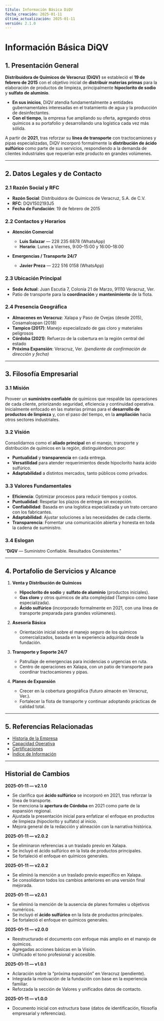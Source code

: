 ```yaml
---
título: Información Básica DiQV
fecha_creación: 2025-01-11
última_actualización: 2025-01-11
versión: 2.1.0
---
```

# **Información Básica DiQV**

## 1. Presentación General

**Distribuidora de Químicos de Veracruz (DiQV)** se estableció el **19 de febrero de 2015** con el objetivo inicial de **distribuir materias primas** para la elaboración de productos de limpieza, principalmente **hipoclorito de sodio** y **sulfato de aluminio**.  
- **En sus inicios**, DiQV atendía fundamentalmente a entidades gubernamentales interesadas en el tratamiento de agua y la producción de desinfectantes.  
- **Con el tiempo**, la empresa fue ampliando su oferta, agregando otros químicos a su portafolio y desarrollando una logística cada vez más sólida.

A partir de **2021**, tras reforzar su **línea de transporte** con tractocamiones y pipas especializadas, DiQV incorporó formalmente la **distribución de ácido sulfúrico** como parte de sus servicios, respondiendo a la demanda de clientes industriales que requerían este producto en grandes volúmenes.

---

## 2. Datos Legales y de Contacto

### 2.1 Razón Social y RFC
- **Razón Social**: Distribuidora de Químicos de Veracruz, S.A. de C.V.  
- **RFC**: DQV1502193J5  
- **Fecha de Fundación**: 19 de febrero de 2015  

### 2.2 Contactos y Horarios

- **Atención Comercial**  
  - **Luis Salazar** — 228 235 6878 (WhatsApp)  
  - **Horario**: Lunes a Viernes, 9:00–15:00 y 16:00–18:00  

- **Emergencias / Transporte 24/7**  
  - **Javier Preza** — 222 516 0158 (WhatsApp)

### 2.3 Ubicación Principal
- **Sede Actual**: Juan Escutia 7, Colonia 21 de Marzo, 91110 Veracruz, Ver.  
- Patio de transporte para la **coordinación** y **mantenimiento** de la flota.

### 2.4 Presencia Geográfica
- **Almacenes en Veracruz**: Xalapa y Paso de Ovejas (desde 2015), Cosamaloapan (2018)  
- **Tampico (2017)**: Manejo especializado de gas cloro y materiales peligrosos  
- **Córdoba (2021)**: Refuerzo de la cobertura en la región central del estado  
- **Próxima Expansión**: Veracruz, Ver. *(pendiente de confirmación de dirección y fecha)*

---

## 3. Filosofía Empresarial

### 3.1 Misión
Proveer un **suministro confiable** de químicos que respalde las operaciones de cada cliente, priorizando seguridad, eficiencia y continuidad operativa. Inicialmente enfocado en las materias primas para el **desarrollo de productos de limpieza** y, con el paso del tiempo, en la **ampliación** hacia otros sectores industriales.

### 3.2 Visión
Consolidarnos como el **aliado principal** en el manejo, transporte y distribución de químicos en la región, distinguiéndonos por:
- **Puntualidad** y **transparencia** en cada entrega.  
- **Versatilidad** para atender requerimientos desde hipoclorito hasta ácido sulfúrico.  
- **Adaptabilidad** a distintos mercados, tanto públicos como privados.

### 3.3 Valores Fundamentales
- **Eficiencia**: Optimizar procesos para reducir tiempos y costos.  
- **Puntualidad**: Respetar los plazos de entrega sin excepción.  
- **Confiabilidad**: Basada en una logística especializada y un trato cercano con los fabricantes.  
- **Adaptabilidad**: Ajustar soluciones a las necesidades de cada cliente.  
- **Transparencia**: Fomentar una comunicación abierta y honesta en toda la cadena de suministro.

### 3.4 Eslogan
“**DiQV** — Suministro Confiable. Resultados Consistentes.”

---

## 4. Portafolio de Servicios y Alcance

1. **Venta y Distribución de Químicos**  
   - **Hipoclorito de sodio** y **sulfato de aluminio** (productos iniciales).  
   - **Gas cloro** y otros químicos de alta complejidad (Tampico como base especializada).  
   - **Ácido sulfúrico** (incorporado formalmente en 2021, con una línea de transporte preparada para grandes volúmenes).

2. **Asesoría Básica**  
   - Orientación inicial sobre el manejo seguro de los químicos comercializados, basada en la experiencia adquirida desde la fundación.

3. **Transporte y Soporte 24/7**  
   - Patrullaje de emergencias para incidencias o urgencias en ruta.  
   - Centro de operaciones en Xalapa, con un patio de transporte para coordinar tractocamiones y pipas.

4. **Planes de Expansión**  
   - Crecer en la cobertura geográfica (futuro almacén en Veracruz, Ver.).  
   - Fortalecer la flota de transporte y continuar adoptando prácticas de calidad total.

---

## 5. Referencias Relacionadas
- [Historia de la Empresa](historia_empresa.md)  
- [Capacidad Operativa](capacidad_operativa.md)  
- [Certificaciones](certificaciones.md)  
- [Índice de Información](indice_informacion.md)

---

## Historial de Cambios

**2025-01-11 — v2.1.0**  
- Se clarifica que **ácido sulfúrico** se incorporó en 2021, tras reforzar la línea de transporte.  
- Se menciona la **apertura de Córdoba** en 2021 como parte de la expansión regional.  
- Ajustada la presentación inicial para enfatizar el enfoque en productos de limpieza (hipoclorito y sulfato) al inicio.  
- Mejora general de la redacción y alineación con la narrativa histórica.

**2025-01-11 — v2.0.2**  
- Se eliminaron referencias a un traslado previo en Xalapa.  
- Se incluyó el ácido sulfúrico en la lista de productos principales.  
- Se fortaleció el enfoque en químicos generales.

**2025-01-11 — v2.0.2**  
- Se eliminó la mención a un traslado previo específico en Xalapa.  
- Se consolidaron todos los cambios anteriores en una versión final mejorada.

**2025-01-11 — v2.0.1**  
- Se eliminó la mención de la ausencia de planes formales u objetivos numéricos.  
- Se incluyó el **ácido sulfúrico** en la lista de productos principales.  
- Se fortaleció el enfoque en químicos generales.

**2025-01-11 — v2.0.0**  
- Reestructurado el documento con enfoque más amplio en el manejo de químicos.  
- Agregadas acciones básicas en la Visión.  
- Unificado el tono profesional y accesible.

**2025-01-11 — v1.0.1**  
- Aclaración sobre la “próxima expansión” en Veracruz (pendiente).  
- Integrada la motivación de la fundación con base en la experiencia familiar.  
- Reforzada la sección de Valores y unificados datos de contacto.

**2025-01-11 — v1.0.0**  
- Documento inicial con estructura base (datos de identificación, filosofía empresarial y referencias).